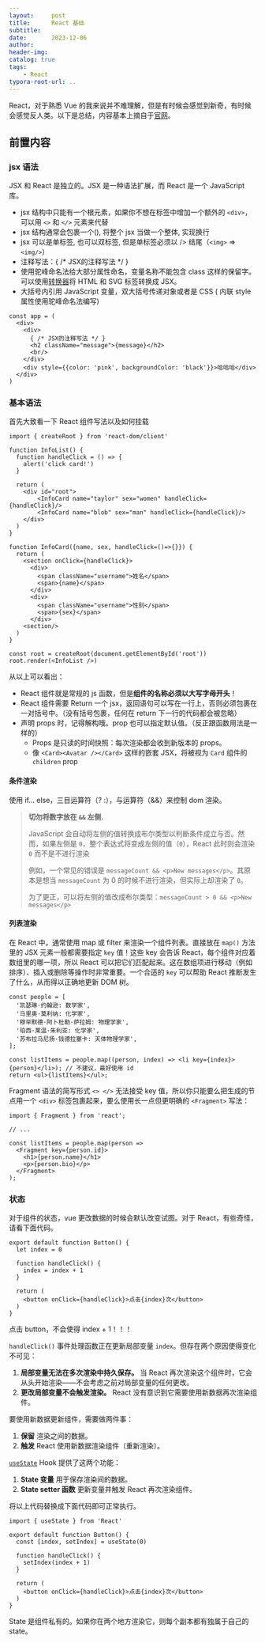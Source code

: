 ```yaml
---
layout:     post
title:      React 基础
subtitle:  
date:       2023-12-06
author:     
header-img: 
catalog: true
tags:
    - React
typora-root-url: ..
---
```


React，对于熟悉 Vue 的我来说并不难理解，但是有时候会感觉到新奇，有时候会感觉反人类。以下是总结，内容基本上摘自于[官网](https://react.docschina.org/)。

## 前置内容

### jsx 语法

JSX 和 React 是独立的。JSX 是一种语法扩展，而 React 是一个 JavaScript 库。

- jsx 结构中只能有一个根元素，如果你不想在标签中增加一个额外的 `<div>`，可以用 `<>` 和 `</>` 元素来代替
- jsx 结构通常会包裹一个(), 将整个 jsx 当做一个整体, 实现换行
- jsx 可以是单标签, 也可以双标签, 但是单标签必须以 /> 结尾（`<img>` => `<img/>`）
- 注释写法：{ /* JSX的注释写法 */ }
- 使用驼峰命名法给大部分属性命名，变量名称不能包含 class 这样的保留字。可以使用[转换器](https://transform.tools/html-to-jsx)将 HTML 和 SVG 标签转换成 JSX。
- 大括号内引用 JavaScript 变量，双大括号传递对象或者是 CSS ( 内联 style 属性使用驼峰命名法编写)

```
const app = (
  <div>
    <div>
      { /* JSX的注释写法 */ }
      <h2 className="message">{message}</h2>
      <br/>
    </div>
    <div style={{color: 'pink', backgroundColor: 'black'}}>哈哈哈</div>
  </div>
)
```

### 基本语法

首先大致看一下 React 组件写法以及如何挂载

```
import { createRoot } from 'react-dom/client'

function InfoList() {
  function handleClick = () => {
    alert('click card!')
  }
  
  return (
  	<div id="root">
  		<InfoCard name="taylor" sex="women" handleClick={handleClick}/>
    	<InfoCard name="blob" sex="man" handleClick={handleClick}/>
  	</div>
  )
}

function InfoCard({name, sex, handleClick=()=>{}}) {
  return (
    <section onClick={handleClick}>
      <div>
        <span className="username">姓名</span>
        <span>{name}</span>
      </div>
      <div>
        <span className="username">性别</span>
        <span>{sex}</span>
      </div>
    <section/>
  )
}

const root = createRoot(document.getElementById('root'))
root.render(<InfoList />)
```

从以上可以看出：

- React 组件就是常规的 js 函数，但是**组件的名称必须以大写字母开头**！
- React 组件需要 Return 一个 jsx，返回语句可以写在一行上，否则必须包裹在一对括号中。（没有括号包裹，任何在 return 下一行的代码都会被忽略）
- 声明 props 时，记得解构哦。prop 也可以指定默认值。（反正跟函数用法是一样的）
  - Props 是只读的时间快照：每次渲染都会收到新版本的 props。
  - 像 `<Card><Avatar /></Card>` 这样的嵌套 JSX，将被视为 `Card` 组件的 `children` prop

#### 条件渲染

使用 if... else，三目运算符（? :），与运算符（&&）来控制 dom 渲染。

> **切勿将数字放在 `&&` 左侧.**
>
> JavaScript 会自动将左侧的值转换成布尔类型以判断条件成立与否。然而，如果左侧是 `0`，整个表达式将变成左侧的值（`0`），React 此时则会渲染 `0` 而不是不进行渲染
>
> 例如，一个常见的错误是 `messageCount && <p>New messages</p>`。其原本是想当 `messageCount` 为 0 的时候不进行渲染，但实际上却渲染了 `0`。
>
> 为了更正，可以将左侧的值改成布尔类型：`messageCount > 0 && <p>New messages</p>`

#### 列表渲染

在 React 中，通常使用 map 或 filter 来渲染一个组件列表。直接放在 `map()` 方法里的 JSX 元素一般都需要指定 `key` 值！这些 key 会告诉 React，每个组件对应着数组里的哪一项，所以 React 可以把它们匹配起来。这在数组项进行移动（例如排序）、插入或删除等操作时非常重要。一个合适的 `key` 可以帮助 React 推断发生了什么，从而得以正确地更新 DOM 树。

```
const people = [
  '凯瑟琳·约翰逊: 数学家',
  '马里奥·莫利纳: 化学家',
  '穆罕默德·阿卜杜勒·萨拉姆: 物理学家',
  '珀西·莱温·朱利亚: 化学家',
  '苏布拉马尼扬·钱德拉塞卡: 天体物理学家',
];

const listItems = people.map((person, index) => <li key={index}>{person}</li>); // 不建议，最好使用 id
return <ul>{listItems}</ul>;
```

Fragment 语法的简写形式 `<> </>` 无法接受 key 值，所以你只能要么把生成的节点用一个 `<div>` 标签包裹起来，要么使用长一点但更明确的 `<Fragment>` 写法：

```
import { Fragment } from 'react';

// ...

const listItems = people.map(person =>
  <Fragment key={person.id}>
    <h1>{person.name}</h1>
    <p>{person.bio}</p>
  </Fragment>
);
```



### 状态

对于组件的状态，vue 更改数据的时候会默认改变试图。对于 React，有些奇怪，请看下面代码。

```
export default function Button() {
  let index = 0
  
  function handleClick() {
    index = index + 1
  }
  
  return (
    <button onClick={handleClick}>点击{index}次</button>
  )
}
```

点击 button，不会使得 index + 1！！！

`handleClick()` 事件处理函数正在更新局部变量 `index`。但存在两个原因使得变化不可见：

1. **局部变量无法在多次渲染中持久保存。** 当 React 再次渲染这个组件时，它会从头开始渲染——不会考虑之前对局部变量的任何更改。
2. **更改局部变量不会触发渲染。** React 没有意识到它需要使用新数据再次渲染组件。

要使用新数据更新组件，需要做两件事：

1. **保留** 渲染之间的数据。
2. **触发** React 使用新数据渲染组件（重新渲染）。

[`useState`](https://react.docschina.org/reference/react/useState) Hook 提供了这两个功能：

1. **State 变量** 用于保存渲染间的数据。
2. **State setter 函数** 更新变量并触发 React 再次渲染组件。

将以上代码替换成下面代码即可正常执行。

```
import { useState } from 'React'

export default function Button() {
  const [index, setIndex] = useState(0)
  
  function handleClick() {
    setIndex(index + 1)
  }
  
  return (
    <button onClick={handleClick}>点击{index}次</button>
  )
}
```

State 是组件私有的。如果你在两个地方渲染它，则每个副本都有独属于自己的 state。

